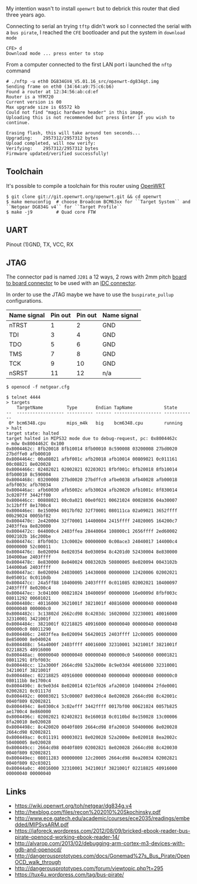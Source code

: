 My intention wasn't to install ``openwrt`` but to debrick this router that died three years ago.

Connecting to serial an trying ``tftp`` didn't work so I connected the serial with a ``bus pirate``, I reached the ``CFE``
bootloader and put the system in ``download mode``

```
CFE> d
Download mode ... press enter to stop
```

From a computer connected to the first LAN port i launched the ``nftp`` command

```
# ./nftp -u eth0 DG834GV4_V5.01.16_src/openwrt-dg834gt.img 
Sending frame on eth0 (34:64:a9:75:c6:b6)
Found a router at 12:34:56:ab:cd:ef
Router is a YFM720
Current version is 00
Max upgrade size is 65572 kb
Could not find "magic hardware header" in this image.
Uploading this is not recommended but press Enter if you wish to continue.

Erasing flash, this will take around ten seconds...
Upgrading:    2957312/2957312 bytes
Upload completed, will now verify:
Verifying:    2957312/2957312 bytes
Firmware updated/verified successfully!
```

## Toolchain

It's possible to compile a toolchain for this router using [OpenWRT](http://wiki.openwrt.org/doc/howto/build)

```
$ git clone git://git.openwrt.org/openwrt.git && cd openwrt
$ make menuconfig  # choose Broadcom BCM63xx for ``Target System`` and ``Netgear DG834G v4`` for ``Target Profile``
$ make -j9         # Quad core FTW
```

## UART

Pinout (1)GND, TX, VCC, RX

## JTAG

The connector pad is named ``J201`` a 12 ways, 2 rows with 2mm pitch [board to board connector](http://it.rs-online.com/web/p/file-di-contatti-da-pcb/7656269/)
to be used with an [IDC connector](http://it.rs-online.com/web/p/products/714-2448/).

In order to use the JTAG maybe we have to use the ``buspirate_pullup`` configurations.

Name signal	|Pin out	| Pin out	| Name signal
------------|--------|---------|------------
nTRST	|1	|2	|GND
TDI	|3	|4	|GND
TDO	|5	|6	|GND
TMS	|7	|8	|GND
TCK	|9	|10	|GND
nSRST	|11	|12	|n/a

```
$ openocd -f netgear.cfg
```

```
$ telnet 4444
> targets
    TargetName         Type       Endian TapName            State       
--  ------------------ ---------- ------ ------------------ ------------
 0* bcm6348.cpu        mips_m4k   big    bcm6348.cpu        running
> halt
target state: halted
target halted in MIPS32 mode due to debug-request, pc: 0x8004462c
> mdw 0x8004462C 0x100
0x8004462c: 8fb20018 8fb10014 8fb00010 8c590008 03200008 27bd0020 27bdffe0 afb00010 
0x8004464c: 00a08021 afbf001c afb20018 afb10014 00809021 0c011161 00c08821 8e020028 
0x8004466c: 02402021 02002821 02203021 8fbf001c 8fb20018 8fb10014 8fb00010 8c590004 
0x8004468c: 03200008 27bd0020 27bdffc0 afbe0038 afb40028 afb00018 afbf003c afb70034 
0x800446ac: afb60030 afb5002c afb30024 afb20020 afb1001c 8f830014 3c0207ff 3442ff00 
0x800446cc: 00808021 00c0a021 00e0f021 00621024 00028036 04a30007 3c12bfff 8e1700c4 
0x800446ec: 8e150094 0017bf02 32f70001 080111ca 02a09021 3652ffff 00b29024 0005bf82 
0x8004470c: 2e420004 32f70001 14400004 2415ffff 24020005 164200c7 2403ffea 8e820000 
0x8004472c: 044000c4 2403ffea 28440064 108000c1 2656ffff 2ed60002 0002102b 16c200be 
0x8004474c: 8fbf003c 13c0002e 00000000 0c00ace3 24040017 144000c4 00000000 52c00011 
0x8004476c: 8e020094 8e020354 8e030094 8c4201d0 52430004 8e830000 104000ae 2403ffff 
0x8004478c: 8e830000 8e040024 0083202b 50800005 8e020094 0043102b 144000a6 2403ffff 
0x800447ac: 8e020094 24030005 14430008 00000000 12420006 02002021 8e05001c 0c0110db 
0x800447cc: 24a5ff88 1040009b 2403ffff 0c011085 02002021 10400097 2403ffff 8e0200c4 
0x800447ec: 3c041000 00821024 1040009f 00000000 16e0009d 8fbf003c 08011292 00601021 
0x8004480c: 40116000 3621001f 3821001f 40816000 00000040 00000040 00000040 000000c0 
0x8004482c: 3c13802d 2662cd98 8c4203dc 1602000d 32230001 40016000 32310001 3421001f 
0x8004484c: 3821001f 02218825 40916000 00000040 00000040 00000040 000000c0 08011290 
0x8004486c: 2403ffea 8e020094 56420015 2403ffff 12c00005 00000000 8e850000 8e040024 
0x8004488c: 54a4000f 2403ffff 40016000 32310001 3421001f 3821001f 02218825 40916000 
0x800448ac: 00000040 00000040 00000040 000000c0 54600060 00001821 08011291 8fbf003c 
0x800448cc: 12a3000f 2664cd98 52a2000e 8c9e03d4 40016000 32310001 3421001f 3821001f 
0x800448ec: 02218825 40916000 00000040 00000040 00000040 000000c0 080111bb 8e1700c4 
0x8004490c: 8c9e03d4 8e020014 021ef026 afa20010 10400004 2fde0001 02002821 0c01117d 
0x8004492c: 00003021 53c00007 8e0300c4 8e020028 2664cd98 8c42001c 0040f809 02002821 
0x8004494c: 8e0300c4 3c02efff 3442ffff 0017bf00 00621024 0057b825 ae1700c4 8e860000 
0x8004496c: 02002021 02402821 8e160018 0c0110bd 8e150028 13c00006 8fa20010 8e020028 
0x8004498c: 8c420020 0040f809 2664cd98 8fa20010 50400006 8e020028 2664cd98 02002821 
0x800449ac: 0c011191 00003021 8e020028 52a2000e 8e020018 8ea2002c 50400005 8e020028 
0x800449cc: 2664cd98 0040f809 02002821 8e020028 2664cd98 8c420030 0040f809 02002821 
0x800449ec: 08011283 00000000 12c20005 2664cd98 8ea20034 02002821 0040f809 02c03021 
0x80044a0c: 40016000 32310001 3421001f 3821001f 02218825 40916000 00000040 00000040
```

Links
-----

 - https://wiki.openwrt.org/toh/netgear/dg834g.v4
 - http://hexblog.com/files/recon%202010%20Skochinsky.pdf
 - http://www.ece.gatech.edu/academic/courses/ece2035/readings/embedded/MIPSvsARM.pdf
 - https://jaforeck.wordpress.com/2012/08/09/bricked-ebook-reader-bus-pirate-openocd-working-ebook-reader-14/
 - http://alvarop.com/2013/02/debugging-arm-cortex-m3-devices-with-gdb-and-openocd/
 - http://dangerousprototypes.com/docs/Gonemad%27s_Bus_Pirate/OpenOCD_walk_through
 - http://dangerousprototypes.com/forum/viewtopic.php?t=295
 - https://tux4u.wordpress.com/tag/bus-pirate/
